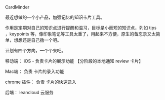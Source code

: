 CardMinder

最近想做的一个小产品，加强记忆的知识卡片工具。

作用是定期对自己的知识点进行提醒和温习，目标是小而短的知识点，列如 tips ，keypoints 等，像印象笔记等工具太重了，用起来不方便，原生的备忘录又太简单，想想还是自己撸一个吧。


计划有四个方向，一个个来吧。


移动端：
iOS - 负责卡片的展示功能  【分阶段的本地通知 review 卡片】

Mac端：
负责 卡片的录入功能

chrome 插件：
负责 卡片的快速录入

后端：
leancloud 云服务
